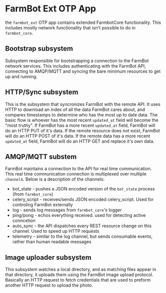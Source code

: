 # FarmBot Ext OTP App

the `farmbot_ext` OTP app contains extended FarmbotCore functionality.
This includes mostly network functionality that isn't
possible to do in `farmbot_core`.

## Bootstrap subsystem

Subsystem responsible for bootstrapping a connection to the
FarmBot network services. This includes authenticating with
the FarmBot API, connecting to AMQP/MQTT and syncing
the bare minimum resources to get up and running.

## HTTP/Sync subsystem

This is the subsystem that syncronizes FarmBot with the remote API.
It uses HTTP to download an index of all the data FarmBot cares about,
and compares timestamps to determine who has the most up to date data.
The basic flow is whoever has the most recent `updated_at` field will
become the "most truthy". If FarmBot has a more recent `updated_at` field,
FarmBot will do an HTTP PUT of it's data. If the remote resource does not
exist, FarmBot will do an HTTP POST of it's data. If the remote data has a more
recent `updated_at` field, FarmBot will do an HTTP GET and replace it's own data.

## AMQP/MQTT substem

FarmBot maintains a connection to the API for real time communication. This
real time communication connection is multiplexed over multiple `channel`s.
Below is a description of the channels:

* bot_state - pushes a JSON encoded version of the `bot_state`
  process (from `farmbot_core`)
* celery_script - receives/sends JSON encoded celery_script.
  Used for controling FarmBot externally
* log - sends log messages from `farmbot_core`'s logger
* ping/pong - echos everything received. used for detecting active conncetion
* auto_sync - the API dispatches every REST resource change on this channel.
  Used to speed up HTTP requests
* telemetry - similar to the log channel, but sends consumable events,
  rather than human readable messages

## Image uploader subsystem

This subsystem watches a local directory, and as matching files appear in that directory,
it uploads them using the FarmBot image upload protocol. Basically an HTTP request
to fetch credentials that are used to preform another HTTP request to upload
the photo.